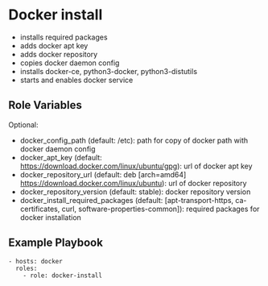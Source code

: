 Docker install
=========

* installs required packages
* adds docker apt key
* adds docker repository
* copies docker daemon config
* installs docker-ce, python3-docker, python3-distutils
* starts and enables docker service

Role Variables
--------------

Optional:
  * docker_config_path (default: /etc): path for copy of docker path with docker daemon config
  * docker_apt_key (default: https://download.docker.com/linux/ubuntu/gpg): url of docker apt key
  * docker_repository_url (default: deb [arch=amd64] https://download.docker.com/linux/ubuntu): url of docker repository
  * docker_repository_version (default: stable): docker repository version
  * docker_install_required_packages (default: [apt-transport-https, ca-certificates, curl, software-properties-common]): required packages for docker installation


Example Playbook
----------------
```
- hosts: docker
  roles:
    - role: docker-install
```
